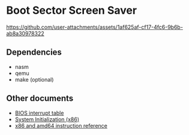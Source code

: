 # Boot Sector Screen Saver

https://github.com/user-attachments/assets/1af625af-cf17-4fc6-9b6b-ab8a30978322

## Dependencies

- nasm
- qemu
- make (optional)

## Other documents

- [BIOS interrupt table](https://en.wikipedia.org/wiki/BIOS_interrupt_call#Interrupt_table)
- [System Initialization (x86)](https://wiki.osdev.org/System_Initialization_%28x86%29)
- [x86 and amd64 instruction reference](https://www.felixcloutier.com/x86/)
